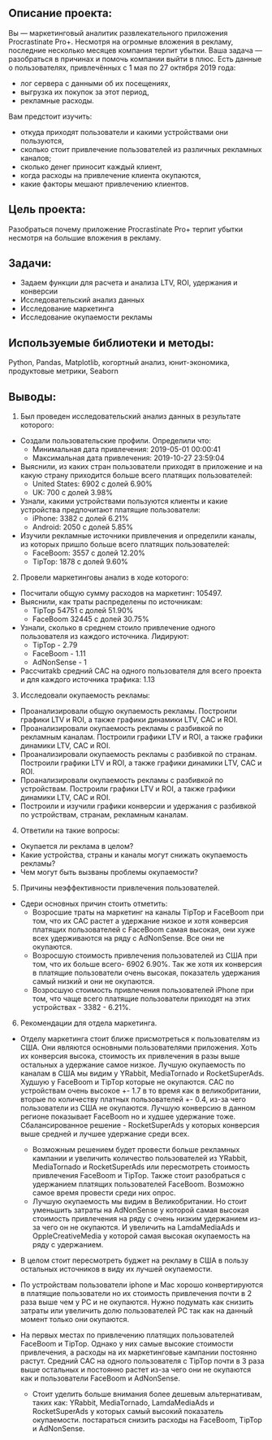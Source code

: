## Описание проекта: 

Вы — маркетинговый аналитик развлекательного приложения Procrastinate Pro+. Несмотря на огромные вложения в рекламу, последние несколько месяцев компания терпит убытки. Ваша задача — разобраться в причинах и помочь компании выйти в плюс. Есть данные о пользователях, привлечённых с 1 мая по 27 октября 2019 года:

* лог сервера с данными об их посещениях,
* выгрузка их покупок за этот период,
* рекламные расходы.

Вам предстоит изучить:
* откуда приходят пользователи и какими устройствами они пользуются,
* сколько стоит привлечение пользователей из различных рекламных каналов;
* сколько денег приносит каждый клиент,
* когда расходы на привлечение клиента окупаются,
* какие факторы мешают привлечению клиентов.

## Цель проекта:

Разобраться почему приложение Procrastinate Pro+ терпит убытки несмотря на большие вложения в рекламу.

## Задачи:

* Задаем функции для расчета и анализа LTV, ROI, удержания и конверсии
* Исследовательский анализ данных
* Исследование маркетинга
* Исследование окупаемости рекламы

## Используемые библиотеки и методы:

Python, 
Pandas, 
Matplotlib, 
когортный анализ, 
юнит-экономика, 
продуктовые метрики, 
Seaborn

## Выводы:

1. Был проведен исследовательский анализ данных в результате которого:
* Создали пользовательские профили. Определили что:
  * Минимальная дата привлечения: 2019-05-01 00:00:41
  * Максимальная дата привлечения: 2019-10-27 23:59:04
* Выяснили, из каких стран пользователи приходят в приложение и на какую страну приходится больше всего платящих пользователей:
  * United States: 6902 с долей 6.90%
  * UK: 700 с долей 3.98%
* Узнали, какими устройствами пользуются клиенты и какие устройства предпочитают платящие пользователи:
  * iPhone: 3382 с долей 6.21%
  * Android: 2050 с долей 5.85%
* Изучили рекламные источники привлечения и определили каналы, из которых пришло больше всего платящих пользователей:
  * FaceBoom: 3557 с долей 12.20%
  * TipTop: 1878 с долей 9.60%
  
2. Провели маркетинговы анализ в ходе которого:
* Посчитали общую сумму расходов на маркетинг: 105497.
* Выяснили, как траты распределены по источникам:
  * TipTop 54751 с долей 51.90%
  * FaceBoom 32445 с долей 30.75%
* Узнали, сколько в среднем стоило привлечение одного пользователя из каждого источника. Лидируют:
  * TipTop - 2.79
  * FaceBoom - 1.11
  * AdNonSense - 1
* Рассчитаkb средний CAC на одного пользователя для всего проекта и для каждого источника трафика: 1.13

3. Исследовали окупаемость рекламы:
* Проанализировали общую окупаемость рекламы. Построили графики LTV и ROI, а также графики динамики LTV, CAC и ROI.
* Проанализировали окупаемость рекламы с разбивкой по рекламным каналам. Построили графики LTV и ROI, а также графики динамики LTV, CAC и ROI.
* Проанализировали окупаемость рекламы с разбивкой по странам. Построили графики LTV и ROI, а также графики динамики LTV, CAC и ROI.
* Проанализировали окупаемость рекламы с разбивкой по устройствам. Построили графики LTV и ROI, а также графики динамики LTV, CAC и ROI.
* Построили и изучили графики конверсии и удержания с разбивкой по устройствам, странам, рекламным каналам.

4. Ответили на такие вопросы:
* Окупается ли реклама в целом?
* Какие устройства, страны и каналы могут снижать окупаемость рекламы?
* Чем могут быть вызваны проблемы окупаемости?

5. Причины неэффективности привлечения пользователей.
* Сдери основных причин стоить отметить:
  * Возросшие траты на маркетинг на каналы TipTop и FaceBoom при том, что их CAC растет а удержание низкое и хотя конверсия платящих пользователей с FaceBoom самая высокая, они хуже всех удерживаются на ряду с AdNonSense. Все они не окупаются.
  * Возросшую стоимость привлечения пользователей из США при том, что их больше всего- 6902 6.90%. Так же хотя их конверсия в платящие пользователи очень высокая, показатель удержания самый низкий и они не окупаются.
  * Возросшую стоимость привлечения пользователей iPhone при том, что чаще всего платящие пользователи приходят на этих устройствах - 3382 - 6.21%.
  
6. Рекомендации для отдела маркетинга.
- Отделу маркетинга стоит ближе присмотреться к пользователям из США. Они являются основными пользователями приложения. Хоть их конверсия высока, стоимость их привлечения в разы выше остальных а удержание самое низкое. Лучшую окупаемость по каналам в США мы видим у YRabbit, MediaTornado и RocketSuperAds. Худшую у FaceBoom и TipTop которые не окупаются. CAC по устройствам очень высокое +- 1.7 в то время как в великобритании, вторые по количеству платных пользователей +- 0.4, из-за чего пользователи из США не окупаются. Лучшую конверсию в данном регионе показывает FaceBoom но и худшее удержание тоже. Сбалансированное решение - RocketSuperAds у которых конверсия выше средней и лучшее удержание среди всех.
  * Возможным решением будет провести больше рекламных кампании и увеличить количество пользователей из YRabbit, MediaTornado и RocketSuperAds или пересмотреть стоимость привлечения FaceBoom и TipTop. Также стоит разобраться с удержанием платящих пользователей FaceBoom. Возможно самое время провести среди них опрос.
  * Лучшую окупаемость мы видим в Великобритании. Но стоит уменьшить затраты на AdNonSense у которой самая высокая стоимость привлечения на ряду с очень низким удержанием из-за чего он не окупаются. И увеличить на LamdaMediaAds и OppleCreativeMedia у которой самая высокая окупаемость на ряду с удержанием.

- В целом стоит пересмотреть буджет на рекламу в США в пользу остальных источников в виду их лучшей окупаемости.

- По устройствам пользователи iphone и Mac хорошо конвертируются в платящие пользователи но их стоимость привлечения почти в 2 раза выше чем у PC и не окупаются. Нужно подумать как снизить затраты или увеличить долю пользователей PC так как на данный момент только они окупаются.

- На первых местах по привлечению платящих пользователей FaceBoom и TipTop. Однако у них самые высокие стоимости привлечения, а расходы на их маркетинговые кампании постоянно растут. Средний CAC на одного пользователя с TipTop почти в 3 раза выше остальных и постоянно растет из-за чего они не окупаются как и пользователи FaceBoom и AdNonSense.

  * Стоит уделить больше внимания более дешевым альтернативам, таких как: YRabbit, MediaTornado, LamdaMediaAds и RocketSuperAds у которых самый высокий показатель окупаемости. постараться снизить расходы на FaceBoom, TipTop и AdNonSense.
